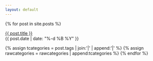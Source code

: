 ```yaml
---
layout: default
---
```


{% for post in site.posts %}
  <p><a href="{{ post.url }}">{{ post.title }}</a> <br> {{ post.date | date: "%-d %B %Y" }}</p>
  {% assign tcategories = post.tags | join:'|' | append:'|' %}
  {% assign rawcategories = rawcategories | append:tcategories %}
{% endfor %}
